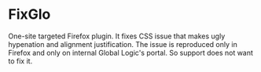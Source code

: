 # FixGlo
One-site targeted Firefox plugin. It fixes CSS issue that makes ugly hypenation and alignment justification. The issue is reproduced only in Firefox and only on internal Global Logic's portal. So support does not want to fix it. 

